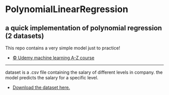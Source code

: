 # PolynomialLinearRegression
a quick implementation of polynomial regression (2 datasets)
-----------------------------------------------------------------------------------------------
This repo contains a very simple model just to practice!
* [© Udemy machine learning A-Z course](https://www.udemy.com/course/machinelearning/) 
_____________________________________________________________________________________________________
dataset is a .csv file containing the salary of different levels in company. the model predicts the salary for a specific level.
* [Download the dataset here.](https://drive.google.com/file/d/1yh0czthElsIRsngDDre8tNqqppL-sYHP/view?usp=sharing) 
